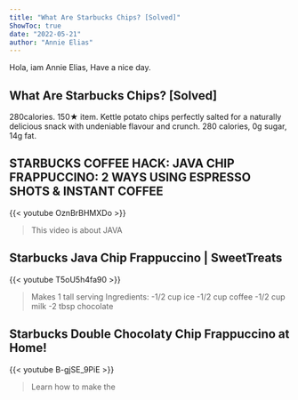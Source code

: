 ```yaml
---
title: "What Are Starbucks Chips? [Solved]"
ShowToc: true 
date: "2022-05-21"
author: "Annie Elias" 
---
```


Hola, iam Annie Elias, Have a nice day.
## What Are Starbucks Chips? [Solved]
 280calories. 150★ item. Kettle potato chips perfectly salted for a naturally delicious snack with undeniable flavour and crunch. 280 calories, 0g sugar, 14g fat.

## STARBUCKS COFFEE HACK: JAVA CHIP FRAPPUCCINO: 2 WAYS USING ESPRESSO SHOTS & INSTANT COFFEE
{{< youtube OznBrBHMXDo >}}
>This video is about JAVA 

## Starbucks Java Chip Frappuccino | SweetTreats
{{< youtube T5oU5h4fa90 >}}
>Makes 1 tall serving Ingredients: -1/2 cup ice -1/2 cup coffee -1/2 cup milk -2 tbsp chocolate 

## Starbucks Double Chocolaty Chip Frappuccino at Home!
{{< youtube B-gjSE_9PiE >}}
>Learn how to make the 

